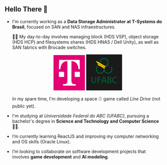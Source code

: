 ## Hello There :vulcan_salute:
- I'm currently working as a **Data Storage Administrator at T-Systems do Brasil**, focused on SAN and NAS infraestructures.
  
  :technologist: My day-to-day involves managing block (HDS VSP), object storage (HDS HCP) and filesystems shares (HDS HNAS / Dell Unity), as well as SAN fabrics with Brocade switches.


  <div style="text-align: center;">
           <img width="100" src="assets/images/T-Systems-logo.png">
           <img width="114" src="assets/images/UFABC-logo.png">
  </div>

  
  In my spare time, I'm developing a space :baseball: game called *Line Drive* (not public yet).

- I'm studying at *Universidade Federal do ABC (UFABC)*, pursuing a bachelor's degree in **Science and Technology and Computer Science** :man_student:.
   
- I’m currently learning ReactJS and improving my computer networking and OS skills (Oracle Linux).

- I’m looking to collaborate on software development projects that involves **game development** and **AI modeling**.

<!--
**mrmonkeypatch/mrmonkeypatch** is a ✨ _special_ ✨ repository because its `README.md` (this file) appears on your GitHub profile.

Here are some ideas to get you started:

- 🔭 I’m currently working on ...
- 🌱 I’m currently learning ...
- 👯 I’m looking to collaborate on ...
- 🤔 I’m looking for help with ...
- 💬 Ask me about ...
- 📫 How to reach me: ...
- 😄 Pronouns: ...
- ⚡ Fun fact: ...
-->

